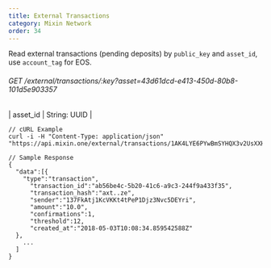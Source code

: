 ```yaml
---
title: External Transactions
category: Mixin Network
order: 34
---
```


Read external transactions (pending deposits) by `public_key` and `asset_id`, use `account_tag` for EOS.

###### GET /external/transactions/:key?asset=43d61dcd-e413-450d-80b8-101d5e903357

| asset_id | String: UUID |

```
// cURL Example
curl -i -H "Content-Type: application/json" "https://api.mixin.one/external/transactions/1AK4LYE6PYwBmSYHQX3v2UsXXHTvCAsJeK"

```
```
// Sample Response
{
  "data":[{
    "type":"transaction",
      "transaction_id":"ab56be4c-5b20-41c6-a9c3-244f9a433f35",
      "transaction_hash":"axt..ze",
      "sender":"137FkAtj1KcVKKt4tPeP1Djz3Nvc5DEYri",
      "amount":"10.0",
      "confirmations":1,
      "threshold":12,
      "created_at":"2018-05-03T10:08:34.859542588Z"
  },
    ...
  ]
}
```
